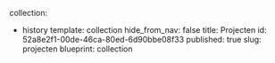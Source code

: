 collection:
  - history
template: collection
hide_from_nav: false
title: Projecten
id: 52a8e2f1-00de-46ca-80ed-6d90bbe08f33
published: true
slug: projecten
blueprint: collection
